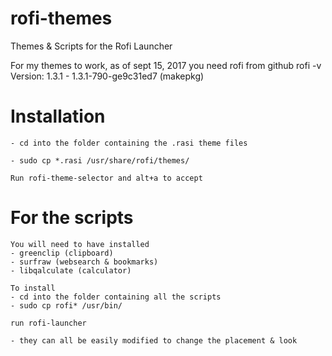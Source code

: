 # rofi-themes
Themes & Scripts for the Rofi Launcher

  For my themes to work, as of sept 15, 2017 you need rofi from github
  rofi -v                                                                                            Version: 1.3.1 - 1.3.1-790-ge9c31ed7 (makepkg)


# Installation
    - cd into the folder containing the .rasi theme files

    - sudo cp *.rasi /usr/share/rofi/themes/

    Run rofi-theme-selector and alt+a to accept

# For the scripts

    You will need to have installed
    - greenclip (clipboard)
    - surfraw (websearch & bookmarks)
    - libqalculate (calculator)

    To install
    - cd into the folder containing all the scripts
    - sudo cp rofi* /usr/bin/

    run rofi-launcher

    - they can all be easily modified to change the placement & look
